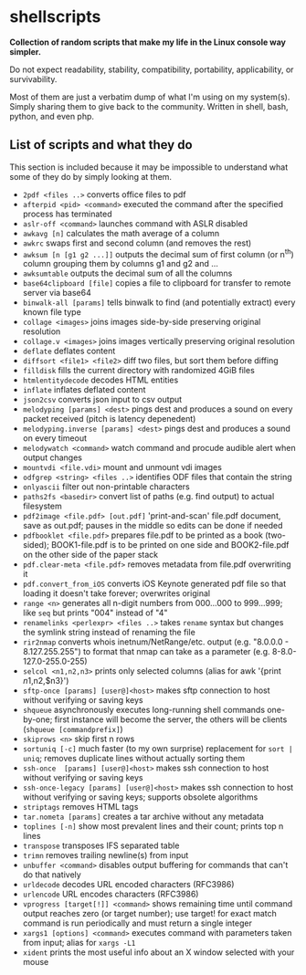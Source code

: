 # shellscripts
**Collection of random scripts that make my life in the Linux console way simpler.**

Do not expect readability, stability, compatibility, portability, applicability, or survivability.

Most of them are just a verbatim dump of what I'm using on my system(s). Simply sharing them to give back to the community. Written in shell, bash, python, and even php.

## List of scripts and what they do
This section is included because it may be impossible to understand what some of they do by simply looking at them.
* `2pdf <files ..>` converts office files to pdf
* `afterpid <pid> <command>` executed the command after the specified process has terminated
* `aslr-off <command>` launches command with ASLR disabled
* `awkavg [n]` calculates the math average of a column
* `awkrc` swaps first and second column (and removes the rest)
* `awksum [n [g1 g2 ...]]` outputs the decimal sum of first column (or n<sup>th</sup>) column grouping them by columns g1 and g2 and ...
* `awksumtable` outputs the decimal sum of all the columns
* `base64clipboard [file]` copies a file to clipboard for transfer to remote server via base64
* `binwalk-all [params]` tells binwalk to find (and potentially extract) every known file type
* `collage <images>` joins images side-by-side preserving original resolution
* `collage.v <images>` joins images vertically preserving original resolution
* `deflate` deflates content
* `diffsort <file1> <file2>` diff two files, but sort them before diffing
* `filldisk` fills the current directory with randomized 4GiB files
* `htmlentitydecode` decodes HTML entities
* `inflate` inflates deflated content
* `json2csv` converts json input to csv output
* `melodyping [params] <dest>` pings dest and produces a sound on every packet received (pitch is latency depenedent)
* `melodyping.inverse [params] <dest>` pings dest and produces a sound on every timeout
* `melodywatch <command>` watch command and procude audible alert when output changes
* `mountvdi <file.vdi>` mount and unmount vdi images
* `odfgrep <string> <files ..>` identifies ODF files that contain the string
* `onlyascii` filter out non-printable characters
* `paths2fs <basedir>` convert list of paths (e.g. find output) to actual filesystem
* `pdf2image <file.pdf> [out.pdf]` 'print-and-scan' file.pdf document, save as out.pdf; pauses in the middle so edits can be done if needed
* `pdfbooklet <file.pdf>` prepares file.pdf to be printed as a book (two-sided); BOOK1-file.pdf is to be printed on one side and BOOK2-file.pdf on the other side of the paper stack
* `pdf.clear-meta <file.pdf>` removes metadata from file.pdf overwriting it
* `pdf.convert_from_iOS` converts iOS Keynote generated pdf file so that loading it doesn't take forever; overwrites original
* `range <n>` generates all n-digit numbers from 000...000 to 999...999; like `seq` but prints "004" instead of "4"
* `renamelinks <perlexpr> <files ..>` takes `rename` syntax but changes the symlink string instead of renaming the file
* `rir2nmap` converts whois inetnum/NetRange/etc. output (e.g. "8.0.0.0 - 8.127.255.255") to format that nmap can take as a parameter (e.g. 8-8.0-127.0-255.0-255)
* `selcol <n1,n2,n3>` prints only selected columns (alias for awk '{print $n1,$n2,$n3}')
* `sftp-once [params] [user@]<host>` makes sftp connection to host without verifying or saving keys
* `shqueue` asynchronously executes long-running shell commands one-by-one; first instance will become the server, the others will be clients (`shqueue [commandprefix]`)
* `skiprows <n>` skip first n rows
* `sortuniq [-c]` much faster (to my own surprise) replacement for `sort | uniq`; removes duplicate lines without actually sorting them
* `ssh-once  [params] [user@]<host>` makes ssh connection to host without verifying or saving keys
* `ssh-once-legacy [params] [user@]<host>` makes ssh connection to host without verifying or saving keys; supports obsolete algorithms
* `striptags` removes HTML tags
* `tar.nometa [params]` creates a tar archive without any metadata
* `toplines [-n]` show most prevalent lines and their count; prints top n lines
* `transpose` transposes IFS separated table
* `trimn` removes trailing newline(s) from input
* `unbuffer <command>` disables output buffering for commands that can't do that natively
* `urldecode` decodes URL encoded characters (RFC3986)
* `urlencode` URL encodes characters (RFC3986)
* `vprogress [target[!]] <command>` shows remaining time until command output reaches zero (or target number); use target! for exact match command is run periodically and must return a single integer
* `xargs1 [options] <command>` executes command with parameters taken from input; alias for `xargs -L1`
* `xident` prints the most useful info about an X window selected with your mouse
